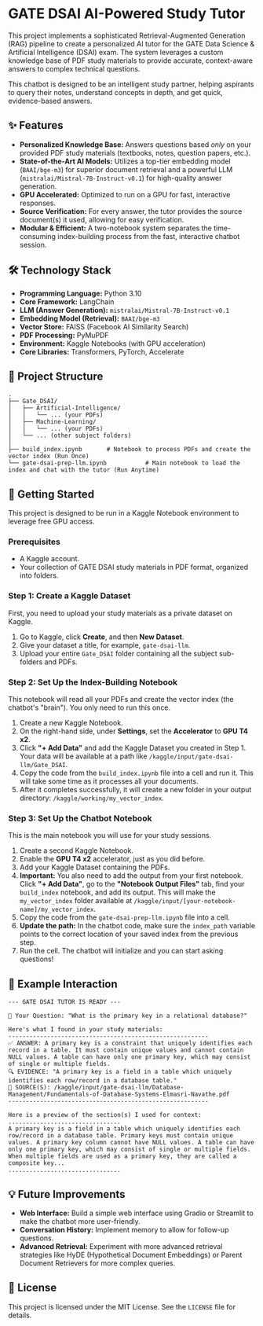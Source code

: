 # GATE DSAI AI-Powered Study Tutor

This project implements a sophisticated Retrieval-Augmented Generation (RAG) pipeline to create a personalized AI tutor for the GATE Data Science & Artificial Intelligence (DSAI) exam. The system leverages a custom knowledge base of PDF study materials to provide accurate, context-aware answers to complex technical questions.

This chatbot is designed to be an intelligent study partner, helping aspirants to query their notes, understand concepts in depth, and get quick, evidence-based answers.

## ✨ Features

-   **Personalized Knowledge Base:** Answers questions based *only* on your provided PDF study materials (textbooks, notes, question papers, etc.).
-   **State-of-the-Art AI Models:** Utilizes a top-tier embedding model (`BAAI/bge-m3`) for superior document retrieval and a powerful LLM (`mistralai/Mistral-7B-Instruct-v0.1`) for high-quality answer generation.
-   **GPU Accelerated:** Optimized to run on a GPU for fast, interactive responses.
-   **Source Verification:** For every answer, the tutor provides the source document(s) it used, allowing for easy verification.
-   **Modular & Efficient:** A two-notebook system separates the time-consuming index-building process from the fast, interactive chatbot session.

## 🛠️ Technology Stack

-   **Programming Language:** Python 3.10
-   **Core Framework:** LangChain
-   **LLM (Answer Generation):** `mistralai/Mistral-7B-Instruct-v0.1`
-   **Embedding Model (Retrieval):** `BAAI/bge-m3`
-   **Vector Store:** FAISS (Facebook AI Similarity Search)
-   **PDF Processing:** PyMuPDF
-   **Environment:** Kaggle Notebooks (with GPU acceleration)
-   **Core Libraries:** Transformers, PyTorch, Accelerate

## 📂 Project Structure

```
.
├── Gate_DSAI/
│   ├── Artificial-Intelligence/
│   │   └── ... (your PDFs)
│   ├── Machine-Learning/
│   │   └── ... (your PDFs)
│   └── ... (other subject folders)
│
├── build_index.ipynb       # Notebook to process PDFs and create the vector index (Run Once)
└── gate-dsai-prep-llm.ipynb           # Main notebook to load the index and chat with the tutor (Run Anytime)
```

## 🚀 Getting Started

This project is designed to be run in a Kaggle Notebook environment to leverage free GPU access.

### Prerequisites

-   A Kaggle account.
-   Your collection of GATE DSAI study materials in PDF format, organized into folders.

### Step 1: Create a Kaggle Dataset

First, you need to upload your study materials as a private dataset on Kaggle.

1.  Go to Kaggle, click **Create**, and then **New Dataset**.
2.  Give your dataset a title, for example, `gate-dsai-llm`.
3.  Upload your entire `Gate_DSAI` folder containing all the subject sub-folders and PDFs.

### Step 2: Set Up the Index-Building Notebook

This notebook will read all your PDFs and create the vector index (the chatbot's "brain"). You only need to run this once.

1.  Create a new Kaggle Notebook.
2.  On the right-hand side, under **Settings**, set the **Accelerator** to **GPU T4 x2**.
3.  Click **"+ Add Data"** and add the Kaggle Dataset you created in Step 1. Your data will be available at a path like `/kaggle/input/gate-dsai-llm/Gate_DSAI`.
4.  Copy the code from the `build_index.ipynb` file into a cell and run it. This will take some time as it processes all your documents.
5.  After it completes successfully, it will create a new folder in your output directory: `/kaggle/working/my_vector_index`.

### Step 3: Set Up the Chatbot Notebook

This is the main notebook you will use for your study sessions.

1.  Create a second Kaggle Notebook.
2.  Enable the **GPU T4 x2** accelerator, just as you did before.
3.  Add your Kaggle Dataset containing the PDFs.
4.  **Important:** You also need to add the output from your first notebook. Click **"+ Add Data"**, go to the **"Notebook Output Files"** tab, find your `build_index` notebook, and add its output. This will make the `my_vector_index` folder available at `/kaggle/input/[your-notebook-name]/my_vector_index`.
5.  Copy the code from the `gate-dsai-prep-llm.ipynb` file into a cell.
6.  **Update the path:** In the chatbot code, make sure the `index_path` variable points to the correct location of your saved index from the previous step.
7.  Run the cell. The chatbot will initialize and you can start asking questions!

## 🤖 Example Interaction

```
--- GATE DSAI TUTOR IS READY ---

🤔 Your Question: "What is the primary key in a relational database?"

Here's what I found in your study materials:
---------------------------------------------------------
✅ ANSWER: A primary key is a constraint that uniquely identifies each record in a table. It must contain unique values and cannot contain NULL values. A table can have only one primary key, which may consist of single or multiple fields.
🔍 EVIDENCE: "A primary key is a field in a table which uniquely identifies each row/record in a database table."
📂 SOURCE(S): /kaggle/input/gate-dsai-llm/Database-Management/Fundamentals-of-Database-Systems-Elmasri-Navathe.pdf
---------------------------------------------------------

Here is a preview of the section(s) I used for context:
................................
A primary key is a field in a table which uniquely identifies each row/record in a database table. Primary keys must contain unique values. A primary key column cannot have NULL values. A table can have only one primary key, which may consist of single or multiple fields. When multiple fields are used as a primary key, they are called a composite key...
................................
```

## 💡 Future Improvements

-   **Web Interface:** Build a simple web interface using Gradio or Streamlit to make the chatbot more user-friendly.
-   **Conversation History:** Implement memory to allow for follow-up questions.
-   **Advanced Retrieval:** Experiment with more advanced retrieval strategies like HyDE (Hypothetical Document Embeddings) or Parent Document Retrievers for more complex queries.

## 📄 License

This project is licensed under the MIT License. See the `LICENSE` file for details.

